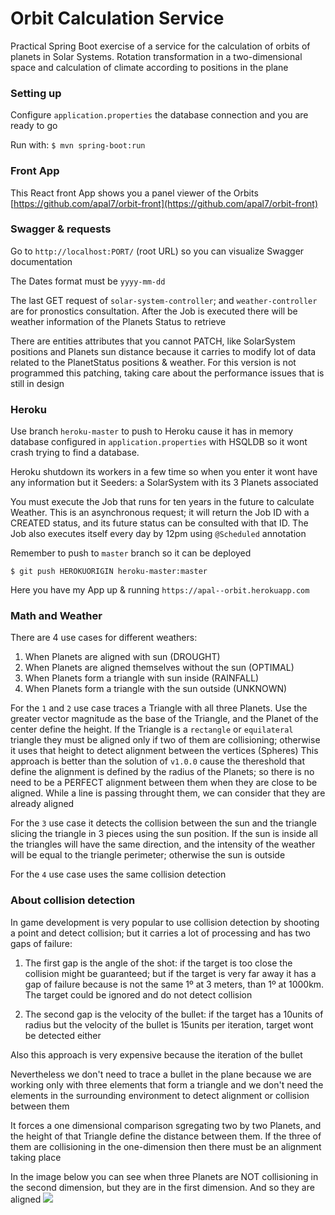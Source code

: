 # Orbit Calculation Service

Practical Spring Boot exercise of a service for the calculation of orbits of planets in Solar Systems. Rotation transformation in a two-dimensional space and calculation of climate according to positions in the plane


### Setting up
Configure `application.properties` the database connection and you are ready to go

Run with: ``$ mvn spring-boot:run``

### Front App
This React front App shows you a panel viewer of the Orbits [https://github.com/apal7/orbit-front](https://github.com/apal7/orbit-front)



### Swagger & requests
Go to ``http://localhost:PORT/`` (root URL) so you can visualize Swagger documentation

The Dates format must be `yyyy-mm-dd`

The last GET request of `solar-system-controller`; and `weather-controller` are for pronostics consultation. After the Job is executed there will be weather information of the Planets Status to retrieve

There are entities attributes that you cannot PATCH, like SolarSystem positions and Planets sun distance because it carries to modify lot of data related to the PlanetStatus positions & weather. For this version is not programmed this patching, taking care about the performance issues that is still in design

### Heroku
Use branch ``heroku-master`` to push to Heroku cause it has in memory database configured in `application.properties` with HSQLDB so it wont crash trying to find a database.

Heroku shutdown its workers in a few time so when you enter it wont have any information but it Seeders: a SolarSystem with its 3 Planets associated

You must execute the Job that runs for ten years in the future to calculate Weather. This is an asynchronous request; it will return the Job ID with a CREATED status, and its future status can be consulted with that ID. The Job also executes itself every day by 12pm using `@Scheduled` annotation

Remember to push to `master` branch so it can be deployed
```
$ git push HEROKUORIGIN heroku-master:master
```

Here you have my App up & running ``https://apal--orbit.herokuapp.com``


### Math and Weather
There are 4 use cases for different weathers:
1. When Planets are aligned with sun (DROUGHT)
2. When Planets are aligned themselves without the sun (OPTIMAL)
3. When Planets form a triangle with sun inside (RAINFALL)
4. When Planets form a triangle with the sun outside (UNKNOWN)

For the `1` and `2` use case traces a Triangle with all three Planets. Use the greater vector magnitude as the base of the Triangle, and the Planet of the center define the height. If the Triangle is a `rectangle` or `equilateral` triangle they must be aligned only if two of them are collisioning; otherwise it uses that height to detect alignment between the vertices (Spheres)
This approach is better than the solution of `v1.0.0` cause the thereshold that define the alignment is defined by the radius of the Planets; so there is no need to be a PERFECT alignment between them when they are close to be aligned. While a line is passing throught them, we can consider that they are already aligned

For the `3` use case it detects the collision between the sun and the triangle slicing the triangle in 3 pieces using the sun position. If the sun is inside all the triangles will have the same direction, and the intensity of the weather will be equal to the triangle perimeter; otherwise the sun is outside

For the `4` use case uses the same collision detection


### About collision detection
In game development is very popular to use collision detection by shooting a point and detect collision; but it carries a lot of processing and has two gaps of failure:

1. The first gap is the angle of the shot: if the target is too close the collision might be guaranteed; but if the target is very far away it has a gap of failure because is not the same 1º at 3 meters, than 1º at 1000km. The target could be ignored and do not detect collision

2. The second gap is the velocity of the bullet: if the target has a 10units of radius but the velocity of the bullet is 15units per iteration, target wont be detected either

Also this approach is very expensive because the iteration of the bullet

Nevertheless we don't need to trace a bullet in the plane because we are working only with three elements that form a triangle and we don't need the elements in the surrounding environment to detect alignment or collision between them

It forces a one dimensional comparison sgregating two by two Planets, and the height of that Triangle define the distance between them. If the three of them are collisioning in the one-dimension then there must be an alignment taking place

In the image below you can see when three Planets are NOT collisioning in the second dimension, but they are in the first dimension. And so they are aligned
![](https://raw.github.com/apal7/orbit/master/images/triangle_alignment.jpg)


